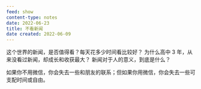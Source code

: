 ```yaml
---
feed: show
content-type: notes
date: 2022-06-23
title: 不看新闻
date created: 2022-06-09
---
```

这个世界的新闻，是否值得看？每天花多少时间看比较好？
为什么高中 3 年，从来没看过新闻，却成长和收获最大？
新闻对于人的意义，到底是什么？

如果你不用微信，你会失去一些和朋友的联系；但如果你用微信，你会失去一些可支配时间或自由。
